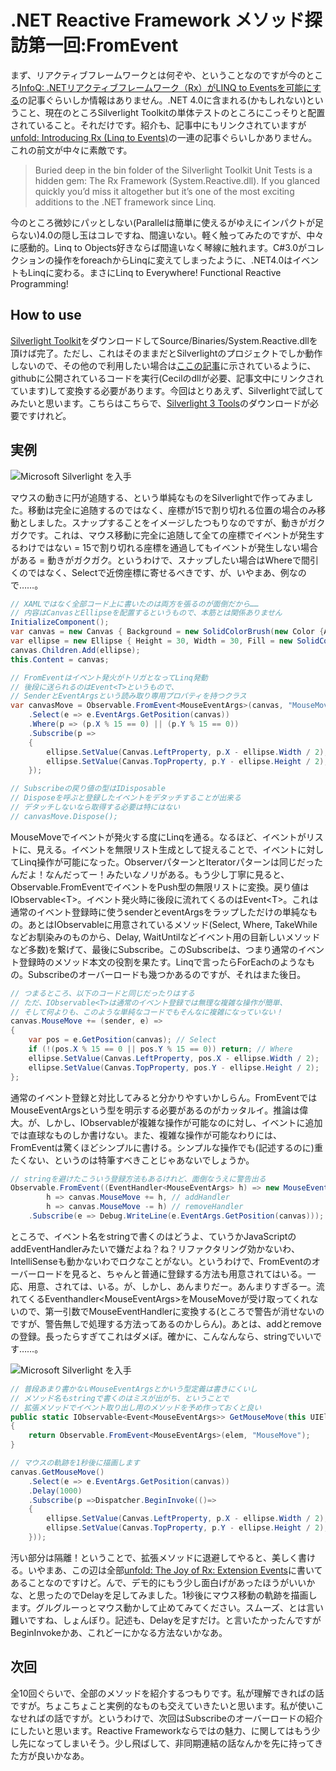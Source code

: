 # .NET Reactive Framework メソッド探訪第一回:FromEvent

まず、リアクティブフレームワークとは何ぞや、ということなのですが今のところ[InfoQ: .NETリアクティブフレームワーク（Rx）がLINQ to Eventsを可能にする](http://www.infoq.com/jp/news/2009/07/Reactive-Framework-LINQ-Events)の記事ぐらいしか情報はありません。.NET 4.0に含まれる(かもしれない)ということ、現在のところSilverlight Toolkitの単体テストのところにこっそりと配置されていること。それだけです。紹介も、記事中にもリンクされていますが[unfold: Introducing Rx (Linq to Events)](http://themechanicalbride.blogspot.com/2009/07/introducing-rx-linq-to-events.html)の一連の記事ぐらいしかありません。これの前文が中々に素敵です。

> Buried deep in the bin folder of the Silverlight Toolkit Unit Tests is a hidden gem: The Rx Framework (System.Reactive.dll).  If you glanced quickly you’d miss it altogether but it’s one of the most exciting additions to the .NET framework since Linq.

今のところ微妙にパッとしない(Parallelは簡単に使えるがゆえにインパクトが足らない)4.0の隠し玉はコレですね、間違いない。軽く触ってみたのですが、中々に感動的。Linq to Objects好きならば間違いなく琴線に触れます。C#3.0がコレクションの操作をforeachからLinqに変えてしまったように、.NET4.0はイベントもLinqに変わる。まさにLinq to Everywhere! Functional Reactive Programming!

How to use
---
[Silverlight Toolkit](http://www.codeplex.com/Silverlight)をダウンロードしてSource/Binaries/System.Reactive.dllを頂けば完了。ただし、これはそのままだとSilverlightのプロジェクトでしか動作しないので、その他ので利用したい場合は[ここの記事](http://evain.net/blog/articles/2009/07/30/rebasing-system-reactive-to-the-net-clr)に示されているように、githubに公開されているコードを実行(Cecilのdllが必要、記事文中にリンクされています)して変換する必要があります。今回はとりあえず、Silverlightで試してみたいと思います。こちらはこちらで、[Silverlight 3 Tools](http://www.microsoft.com/downloads/details.aspx?displaylang=ja&FamilyID=9442b0f2-7465-417a-88f3-5e7b5409e9dd)のダウンロードが必要ですけれど。

実例
---

<p class="noindent">
<object data="data:application/x-silverlight-2," type="application/x-silverlight-2" width="640px" height="300px">
  <param name="source" value="http://neue.cc/wp-content/uploads/silverlight/SilverlightApplication4.xap"/>
  <param name="background" value="white" />
  <param name="minRuntimeVersion" value="3.0.40624.0" />
  <param name="autoUpgrade" value="true" />
  <a href="http://go.microsoft.com/fwlink/?LinkID=149156&v=3.0.40624.0" style="text-decoration:none">
      <img src="http://go.microsoft.com/fwlink/?LinkId=108181" alt="Microsoft Silverlight を入手" style="border-style:none"/>
  </a>
</object>
</p>

マウスの動きに円が追随する、という単純なものをSilverlightで作ってみました。移動は完全に追随するのではなく、座標が15で割り切れる位置の場合のみ移動としました。スナップすることをイメージしたつもりなのですが、動きがガクガクです。これは、マウス移動に完全に追随して全ての座標でイベントが発生するわけではない = 15で割り切れる座標を通過してもイベントが発生しない場合がある = 動きがガクガク。というわけで、スナップしたい場合はWhereで間引くのではなく、Selectで近傍座標に寄せるべきです、が、いやまあ、例なので……。

```csharp
// XAMLではなく全部コード上に書いたのは両方を張るのが面倒だから……
// 内容はCanvasとEllipseを配置するというもので、本筋とは関係ありません
InitializeComponent();
var canvas = new Canvas { Background = new SolidColorBrush(new Color {A=255, R = 100, G = 100, B = 100 }) };
var ellipse = new Ellipse { Height = 30, Width = 30, Fill = new SolidColorBrush(Colors.Orange) };
canvas.Children.Add(ellipse);
this.Content = canvas;

// FromEventはイベント発火がトリガとなってLinq発動
// 後段に送られるのはEvent<T>というもので、
// SenderとEventArgsという読み取り専用プロパティを持つクラス
var canvasMove = Observable.FromEvent<MouseEventArgs>(canvas, "MouseMove")
    .Select(e => e.EventArgs.GetPosition(canvas))
    .Where(p => (p.X % 15 == 0) || (p.Y % 15 == 0))
    .Subscribe(p =>
    {
        ellipse.SetValue(Canvas.LeftProperty, p.X - ellipse.Width / 2);
        ellipse.SetValue(Canvas.TopProperty, p.Y - ellipse.Height / 2);
    });

// Subscribeの戻り値の型はIDisposable
// Disposeを呼ぶと登録したイベントをデタッチすることが出来る
// デタッチしないなら取得する必要は特にはない
// canvasMove.Dispose();
```

MouseMoveでイベントが発火する度にLinqを通る。なるほど、イベントがリストに、見える。イベントを無限リスト生成として捉えることで、イベントに対してLinq操作が可能になった。ObserverパターンとIteratorパターンは同じだったんだよ！なんだってー！みたいなノリがある。もう少し丁寧に見ると、Observable.FromEventでイベントをPush型の無限リストに変換。戻り値はIObservable&lt;T>。イベント発火時に後段に流れてくるのはEvent&lt;T>。これは通常のイベント登録時に使うsenderとeventArgsをラップしただけの単純なもの。あとはIObservableに用意されているメソッド(Select, Where, TakeWhileなどお馴染みのものから、Delay, WaitUntilなどイベント用の目新しいメソッドなど多数)を繋げて、最後にSubscribe。このSubscribeは、つまり通常のイベント登録時のメソッド本文の役割を果たす。Linqで言ったらForEachのようなもの。Subscribeのオーバーロードも幾つかあるのですが、それはまた後日。

```csharp
// つまるところ、以下のコードと同じだったりはする
// ただ、IObservable<T>は通常のイベント登録では無理な複雑な操作が簡単、
// そして何よりも、このような単純なコードでもそんなに複雑になっていない！
canvas.MouseMove += (sender, e) =>
{
    var pos = e.GetPosition(canvas); // Select
    if (!(pos.X % 15 == 0 || pos.Y % 15 == 0)) return; // Where
    ellipse.SetValue(Canvas.LeftProperty, pos.X - ellipse.Width / 2);
    ellipse.SetValue(Canvas.TopProperty, pos.Y - ellipse.Height / 2);
};
```

通常のイベント登録と対比してみると分かりやすいかしらん。FromEventではMouseEventArgsという型を明示する必要があるのがカッタルイ。推論は偉大。が、しかし、IObservableが複雑な操作が可能なのに対し、イベントに追加では直球なものしか書けない。また、複雑な操作が可能なわりには、FromEventは驚くほどシンプルに書ける。シンプルな操作でも(記述するのに)重たくない、というのは特筆すべきことじゃあないでしょうか。

```csharp
// stringを避けたこういう登録方法もあるけれど、面倒なうえに警告出る
Observable.FromEvent((EventHandler<MouseEventArgs> h) => new MouseEventHandler(h),
        h => canvas.MouseMove += h, // addHandler
        h => canvas.MouseMove -= h) // removeHandler
    .Subscribe(e => Debug.WriteLine(e.EventArgs.GetPosition(canvas)));
```

ところで、イベント名をstringで書くのはどうよ、ていうかJavaScriptのaddEventHandlerみたいで嫌だよね？ね？リファクタリング効かないわ、IntelliSenseも動かないわでロクなことがない。というわけで、FromEventのオーバーロードを見ると、ちゃんと普通に登録する方法も用意されてはいる。一応、用意、されては、いる。が、しかし、あんまりだー。あんまりすぎるー。流れてくるEventhandler&lt;MouseEventArgs>をMouseMoveが受け取ってくれないので、第一引数でMouseEventHandlerに変換する(ところで警告が消せないのですが、警告無しで処理する方法ってあるのかしらん)。あとは、addとremoveの登録。長ったらすぎてこれはダメぽ。確かに、こんなんなら、stringでいいです……。

<p class="noindent">
<object data="data:application/x-silverlight-2," type="application/x-silverlight-2" width="640px" height="300px">
  <param name="source" value="http://neue.cc/wp-content/uploads/silverlight/SilverlightApplication3.xap"/>
  <param name="background" value="white" />
  <param name="minRuntimeVersion" value="3.0.40624.0" />
  <param name="autoUpgrade" value="true" />
  <a href="http://go.microsoft.com/fwlink/?LinkID=149156&v=3.0.40624.0" style="text-decoration:none">
      <img src="http://go.microsoft.com/fwlink/?LinkId=108181" alt="Microsoft Silverlight を入手" style="border-style:none"/>
  </a>
</object>
</p>

```csharp
// 普段あまり書かないMouseEventArgsとかいう型定義は書きにくいし
// メソッド名もstringで書くのはミスが出がち、ということで
// 拡張メソッドでイベント取り出し用のメソッドを予め作っておくと良い
public static IObservable<Event<MouseEventArgs>> GetMouseMove(this UIElement elem)
{
    return Observable.FromEvent<MouseEventArgs>(elem, "MouseMove");
}

// マウスの軌跡を1秒後に描画します
canvas.GetMouseMove()
    .Select(e => e.EventArgs.GetPosition(canvas))
    .Delay(1000)
    .Subscribe(p =>Dispatcher.BeginInvoke(()=>
    {
        ellipse.SetValue(Canvas.LeftProperty, p.X - ellipse.Width / 2);
        ellipse.SetValue(Canvas.TopProperty, p.Y - ellipse.Height / 2);
    }));
```

汚い部分は隔離！ということで、拡張メソッドに退避してやると、美しく書ける。いやまあ、この辺は全部[unfold: The Joy of Rx: Extension Events](http://themechanicalbride.blogspot.com/2009/07/developing-with-rx-part-1-extension.html)に書いてあることなのですけど。んで、デモ的にもう少し面白げがあったほうがいいかな、と思ったのでDelayを足してみました。1秒後にマウス移動の軌跡を描画します。グルグルーっとマウス動かして止めてみてください。スムーズ、とは言い難いですね、しょんぼり。記述も、Delayを足すだけ。と言いたかったんですがBeginInvokeかあ、これどーにかなる方法ないかなあ。

次回
---
全10回ぐらいで、全部のメソッドを紹介するつもりです。私が理解できればの話ですが。ちょこちょこと実例的なものも交えていきたいと思います。私が使いこなせればの話ですが。というわけで、次回はSubscribeのオーバーロードの紹介にしたいと思います。Reactive Frameworkならではの魅力、に関してはもう少し先になってしまいそう。少し飛ばして、非同期連結の話なんかを先に持ってきた方が良いかなあ。